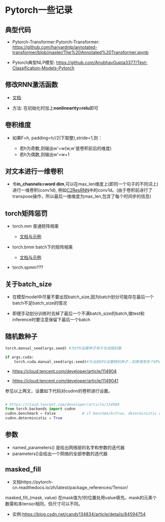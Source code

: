 # Pytorch一些记录

## 典型代码

* Pytorch-Transformer:Pytorch-Transformer: https://github.com/harvardnlp/annotated-transformer/blob/master/The%20Annotated%20Transformer.ipynb

* Pytorch典型NLP模型: https://github.com/AnubhavGupta3377/Text-Classification-Models-Pytorch

## 修改RNN激活函数

* [文档](https://pytorch.org/docs/stable/nn.html#torch.nn.RNNCell)

* 方法: 在初始化时加上**nonlinearity=relu**即可

## 卷积维度

* 如果F=h, padding=h//2(下取整),stride=1,则：

    * 若h为奇数,则输出w'=w(w,w'是卷积前后的维度)
    * 若h为偶数,则输出w'=w+1

## 对文本进行一维卷积

* 令**in_channels=word dim**,可以在max_len维度上(即同一个句子的不同词上)进行一维卷积(conv1d), 例如[C2ResRNN](https://tianchi.aliyun.com/forum/postDetail?spm=5176.12586969.1002.3.f21e4c2ajgjxNW&postId=48822)中的conv1d。(由于卷积前进行了transpose操作，所以最后一维维度为max_len,包含了每个时间步的信息)

## torch矩阵惩罚

* torch.mm 普通矩阵相乘

    * [文档与示例](https://pytorch.org/docs/stable/torch.html#torch.mm)

* torch.bmm batch下的矩阵相乘

    * [文档与示例](https://pytorch.org/docs/stable/torch.html#torch.bmm)


* torch.spmm???


## 关于batch_size

* 在模型model中尽量不要出现batch_size,因为batch划分可能存在最后一个batch不足batch_size的情况

* 即便手动划分训练时去掉了最后一个不满batch_size的batch,做test和inference时要注意保留下最后一个batch


## 随机数种子

```python
torch.manual_seed(args.seed) #为CPU设置种子用于生成随机数

if args.cuda: 
    torch.cuda.manual_seed(args.seed)#为当前GPU设置随机种子；如果使用多个GPU，应该使用torch.cuda.manual_seed_all()为所有的GPU设置种子。

```

* https://cloud.tencent.com/developer/article/114904

* https://cloud.tencent.com/developer/article/1149041

参见以上两文，设置如下代码对cudnn的卷积进行设置。

```python

# https://cloud.tencent.com/developer/article/114904
from torch.backends import cudnn
cudnn.benchmark = False            # if benchmark=True, deterministic will be False
cudnn.deterministic = True
```

## 参数

* named_parameters() 是给出网络层的名字和参数的迭代器
* parameters()会给出一个网络的全部参数的选代器

## masked_fill

* 文档https://pytorch-cn.readthedocs.io/zh/latest/package_references/Tensor/

masked_fill_(mask, value)
在mask值为1的位置处用value填充。mask的元素个数需和本tensor相同，但尺寸可以不同。

* 实例:https://blog.csdn.net/candy134834/article/details/84594754